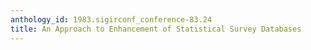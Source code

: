 ```yaml
---
anthology_id: 1983.sigirconf_conference-83.24
title: An Approach to Enhancement of Statistical Survey Databases
---
```

